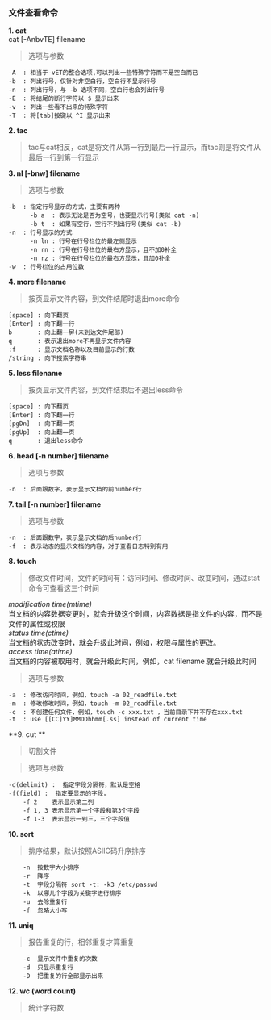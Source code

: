 ### 文件查看命令

**1. cat**    
cat [-AnbvTE] filename         

> 选项与参数      

```
-A	: 相当于-vET的整合选项,可以列出一些特殊字符而不是空白而已      
-b	: 列出行号，仅针对非空白行，空白行不显示行号         
-n	: 列出行号，与 -b 选项不同，空白行也会列出行号     
-E	: 将结尾的断行字符以 $ 显示出来           
-v	: 列出一些看不出来的特殊字符              
-T	: 将[tab]按键以 ^I 显示出来            
```

**2. tac**    

> tac与cat相反，cat是将文件从第一行到最后一行显示，而tac则是将文件从最后一行到第一行显示

**3. nl [-bnw] filename**   

> 选项与参数         

```
-b	: 指定行号显示的方式，主要有两种            
	  -b a	: 表示无论是否为空号，也要显示行号(类似 cat -n)          
	  -b t	: 如果有空行，空行不列出行号(类似 cat -b)      
-n	: 行号显示的方式           
	  -n ln	: 行号在行号栏位的最左侧显示        
	  -n rn	: 行号在行号栏位的最右方显示，且不加0补全          
	  -n rz : 行号在行号栏位的最右方显示，且加0补全           
-w	: 行号栏位的占用位数         
```

**4. more	filename**   

> 按页显示文件内容，到文件结尾时退出more命令       

```
[space]	: 向下翻页     
[Enter]	: 向下翻一行          
b       : 向上翻一屏(未到达文件尾部)
q		: 表示退出more不再显示文件内容           
:f		: 显示文档名称以及目前显示的行数          
/string	: 向下搜索字符串        
```	

**5. less filename**   

> 按页显示文件内容，到文件结束后不退出less命令       

```
[space]	: 向下翻页        
[Enter]	: 向下翻一行    
[pgDn]	: 向下翻一页       
[pgUp]	: 向上翻一页     
q		: 退出less命令           
```

**6. head [-n number] filename**    

> 选项与参数      

```
-n	: 后面跟数字，表示显示文档的前number行     
```

**7. tail [-n number] filename**   

> 选项与参数         

```
-n	: 后面跟数字，表示显示文档的后number行          
-f	: 表示动态的显示文档的内容，对于查看日志特别有用        
```

**8. touch**    

> 修改文件时间，文件的时间有：访问时间、修改时间、改变时间，通过stat命令可查看这三个时间         

*modification time(mtime)*   
	当文档的内容数据变更时，就会升级这个时间，内容数据是指文件的内容，而不是文件的属性或权限       
*status time(ctime)*    
	当文档的状态改变时，就会升级此时间，例如，权限与属性的更改。      
*access time(atime)*      
	当文档的内容被取用时，就会升级此时间，例如，cat filename 就会升级此时间           

> 选项与参数        

```
-a	: 修改访问时间，例如，touch -a 02_readfile.txt           
-m	: 修改修改时间，例如，touch -m 02_readfile.txt             
-c	: 不创建任何文件，例如，touch -c xxx.txt ，当前目录下并不存在xxx.txt        
-t	: use [[CC]YY]MMDDhhmm[.ss] instead of current time          
```

**9. cut **

> 切割文件

> 选项与参数

```
-d(delimit) :  指定字段分隔符，默认是空格
-f(field) :  指定要显示的字段，
    -f 2    表示显示第二列
    -f 1, 3 表示显示第一个字段和第3个字段
    -f 1-3  表示显示一到三，三个字段值
```

**10. sort**

>  排序结果，默认按照ASIIC码升序排序

```
    -n  按数字大小排序
    -r  降序
    -t  字段分隔符 sort -t: -k3 /etc/passwd
    -k  以哪儿个字段为关键字进行排序
    -u  去除重复行
    -f  忽略大小写
```

**11. uniq**

>  报告重复的行，相邻重复才算重复

```
    -c  显示文件中重复的次数
    -d  只显示重复行
    -D  把重复的行全部显示出来
```

**12. wc (word count)**

>  统计字符数

```
```









































































